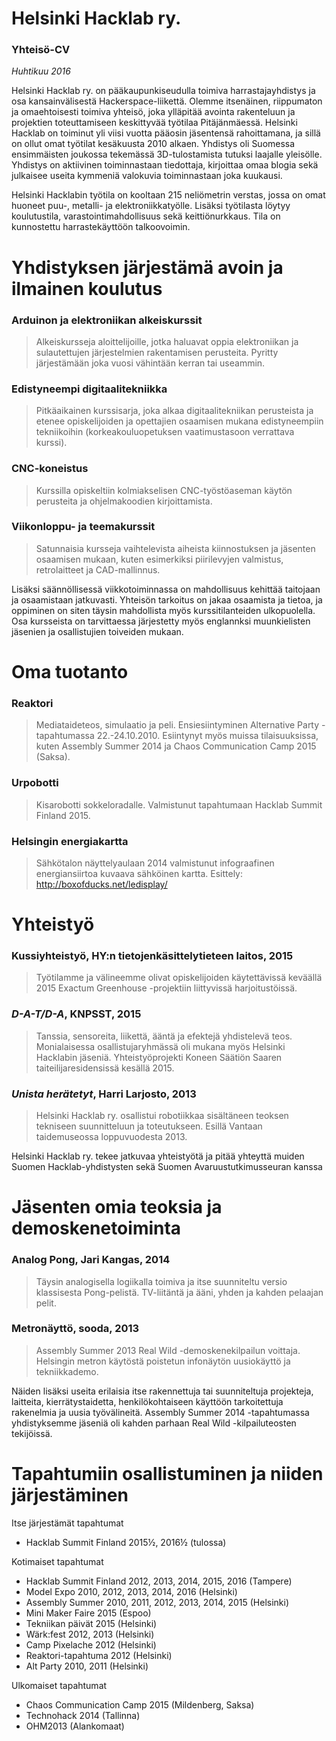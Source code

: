 # Helsinki Hacklab ry.
### Yhteisö-CV

*Huhtikuu 2016*

Helsinki Hacklab ry. on pääkaupunkiseudulla toimiva harrastajayhdistys ja osa kansainvälisestä Hackerspace-liikettä. Olemme itsenäinen, riippumaton ja omaehtoisesti toimiva yhteisö, joka ylläpitää avointa rakenteluun ja projektien toteuttamiseen keskittyvää työtilaa Pitäjänmäessä. Helsinki Hacklab on toiminut yli viisi vuotta pääosin jäsentensä rahoittamana, ja sillä on ollut omat työtilat kesäkuusta 2010 alkaen. Yhdistys oli Suomessa ensimmäisten joukossa tekemässä 3D-tulostamista tutuksi laajalle yleisölle. Yhdistys on aktiivinen toiminnastaan tiedottaja, kirjoittaa omaa blogia sekä julkaisee useita kymmeniä valokuvia toiminnastaan joka kuukausi.

Helsinki Hacklabin työtila on kooltaan 215 neliömetrin verstas, jossa on omat huoneet puu-, metalli- ja elektroniikkatyölle. Lisäksi työtilasta löytyy koulutustila, varastointimahdollisuus sekä keittiönurkkaus. Tila on kunnostettu harrastekäyttöön talkoovoimin.

# Yhdistyksen järjestämä avoin ja ilmainen koulutus

### Arduinon ja elektroniikan alkeiskurssit
> Alkeiskursseja aloittelijoille, jotka haluavat oppia elektroniikan ja sulautettujen järjestelmien rakentamisen perusteita. Pyritty järjestämään joka vuosi vähintään kerran tai useammin.

### Edistyneempi digitaalitekniikka
> Pitkäaikainen kurssisarja, joka alkaa digitaalitekniikan perusteista ja etenee opiskelijoiden ja opettajien osaamisen mukana edistyneempiin tekniikoihin (korkeakouluopetuksen vaatimustasoon verrattava kurssi).

### CNC-koneistus
> Kurssilla opiskeltiin kolmiakselisen CNC-työstöaseman käytön perusteita ja ohjelmakoodien kirjoittamista.

### Viikonloppu- ja teemakurssit
> Satunnaisia kursseja vaihtelevista aiheista kiinnostuksen ja jäsenten osaamisen mukaan, kuten esimerkiksi piirilevyjen valmistus, retrolaitteet ja CAD-mallinnus.

Lisäksi säännöllisessä viikkotoiminnassa on mahdollisuus kehittää taitojaan ja osaamistaan jatkuvasti. Yhteisön tarkoitus on jakaa osaamista ja tietoa, ja oppiminen on siten täysin mahdollista myös kurssitilanteiden ulkopuolella. Osa kursseista on tarvittaessa järjestetty myös englannksi muunkielisten jäsenien ja osallistujien toiveiden mukaan.

# Oma tuotanto

### Reaktori
> Mediataideteos, simulaatio ja peli. Ensiesiintyminen Alternative Party -tapahtumassa 22.-24.10.2010. Esiintynyt myös muissa tilaisuuksissa, kuten Assembly Summer 2014 ja Chaos Communication Camp 2015 (Saksa).

### Urpobotti
> Kisarobotti sokkeloradalle. Valmistunut tapahtumaan Hacklab Summit Finland 2015.

### Helsingin energiakartta
> Sähkötalon näyttelyaulaan 2014 valmistunut infograafinen energiansiirtoa kuvaava sähköinen kartta. Esittely: http://boxofducks.net/ledisplay/

# Yhteistyö

### Kussiyhteistyö, HY:n tietojenkäsittelytieteen laitos, 2015
> Työtilamme ja välineemme olivat opiskelijoiden käytettävissä keväällä 2015 Exactum Greenhouse -projektiin liittyvissä harjoitustöissä. 

### *D-A-T/D-A*, KNPSST, 2015
> Tanssia, sensoreita, liikettä, ääntä ja efektejä yhdistelevä teos. Monialaisessa osallistujaryhmässä oli mukana myös Helsinki Hacklabin jäseniä. Yhteistyöprojekti Koneen Säätiön Saaren taiteilijaresidensissä kesällä 2015.

### *Unista herätetyt*, Harri Larjosto, 2013
> Helsinki Hacklab ry. osallistui robotiikkaa sisältäneen teoksen tekniseen suunnitteluun ja toteutukseen. Esillä Vantaan taidemuseossa loppuvuodesta 2013.

Helsinki Hacklab ry. tekee jatkuvaa yhteistyötä ja pitää yhteyttä muiden Suomen Hacklab-yhdistysten sekä Suomen Avaruustutkimusseuran kanssa

# Jäsenten omia teoksia ja demoskenetoiminta

### Analog Pong, Jari Kangas, 2014
> Täysin analogisella logiikalla toimiva ja itse suunniteltu versio klassisesta Pong-pelistä. TV-liitäntä ja ääni, yhden ja kahden pelaajan pelit.

### Metronäyttö, sooda, 2013
> Assembly Summer 2013 Real Wild -demoskenekilpailun voittaja. Helsingin metron käytöstä poistetun infonäytön uusiokäyttö ja tekniikkademo.

Näiden lisäksi useita erilaisia itse rakennettuja tai suunniteltuja projekteja, laitteita, kierrätystaidetta, henkilökohtaiseen käyttöön tarkoitettuja rakenelmia ja uusia työvälineitä. Assembly Summer 2014 -tapahtumassa yhdistyksemme jäseniä oli kahden parhaan Real Wild -kilpailuteosten tekijöissä.

# Tapahtumiin osallistuminen ja niiden järjestäminen

Itse järjestämät tapahtumat
* Hacklab Summit Finland 2015½, 2016½ (tulossa)

Kotimaiset tapahtumat
* Hacklab Summit Finland 2012, 2013, 2014, 2015, 2016 (Tampere)
* Model Expo 2010, 2012, 2013, 2014, 2016 (Helsinki)
* Assembly Summer 2010, 2011, 2012, 2013, 2014, 2015 (Helsinki)
* Mini Maker Faire 2015 (Espoo)
* Tekniikan päivät 2015 (Helsinki)
* Wärk:fest 2012, 2013 (Helsinki)
* Camp Pixelache 2012 (Helsinki)
* Reaktori-tapahtuma 2012 (Helsinki)
* Alt Party 2010, 2011 (Helsinki)

Ulkomaiset tapahtumat
* Chaos Communication Camp 2015 (Mildenberg, Saksa)
* Technohack 2014 (Tallinna)
* OHM2013 (Alankomaat)

